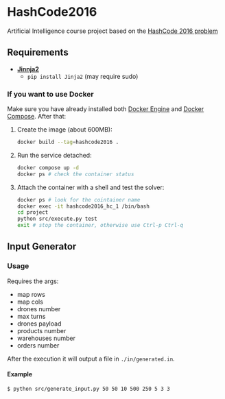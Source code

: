 # HashCode2016
Artificial Intelligence course project based on the [HashCode 2016 problem](https://hashcode.withgoogle.com/2016/tasks/hashcode2016_qualification_task.pdf)

## Requirements
- [**Jinnja2**](http://jinja.pocoo.org/)
  - `pip install Jinja2` (may require sudo)

### If you want to use Docker
Make sure you have already installed both [Docker Engine](https://docs.docker.com/install/) and [Docker Compose](https://docs.docker.com/compose/install/). After that:

1. Create the image (about 600MB):
    ```bash
    docker build --tag=hashcode2016 .
    ```

2. Run the service detached:
    ```bash
    docker compose up -d
    docker ps # check the container status
    ```

3. Attach the container with a shell and test the solver:
    ```bash
    docker ps # look for the cointainer name
    docker exec -it hashcode2016_hc_1 /bin/bash
    cd project
    python src/execute.py test
    exit # stop the container, otherwise use Ctrl-p Ctrl-q
    ```

## Input Generator

### Usage
Requires the args:
- map rows
- map cols
- drones number
- max turns
- drones payload
- products number
- warehouses number
- orders number


After the execution it will output a file in `./in/generated.in`.
#### Example
```
$ python src/generate_input.py 50 50 10 500 250 5 3 3
```